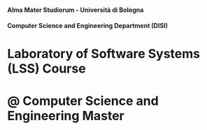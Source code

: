 #### Alma Mater Studiorum - Università di Bologna
#### Computer Science and Engineering Department (DISI)

# Laboratory of Software Systems (LSS) Course
# @ Computer Science and Engineering Master
